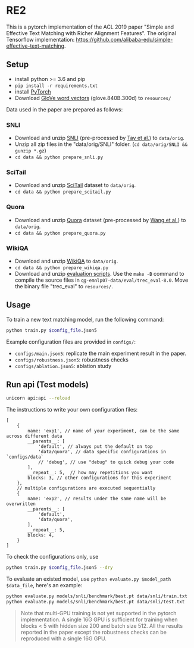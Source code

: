 # RE2

This is a pytorch implementation of the ACL 2019 paper "Simple and Effective Text Matching with Richer Alignment Features". The original Tensorflow implementation: https://github.com/alibaba-edu/simple-effective-text-matching.



## Setup

- install python >= 3.6 and pip
- `pip install -r requirements.txt`
- install [PyTorch](https://pytorch.org)
- Download [GloVe word vectors](https://nlp.stanford.edu/projects/glove/) (glove.840B.300d) to `resources/`

Data used in the paper are prepared as follows:

### SNLI

- Download and unzip [SNLI](https://www.dropbox.com/s/0r82spk628ksz70/SNLI.zip?dl=0) 
(pre-processed by [Tay et al.](https://github.com/vanzytay/EMNLP2018_NLI)) to `data/orig`. 
- Unzip all zip files in the "data/orig/SNLI" folder. (`cd data/orig/SNLI && gunzip *.gz`)
- `cd data && python prepare_snli.py` 

### SciTail

- Download and unzip [SciTail](http://data.allenai.org.s3.amazonaws.com/downloads/SciTailV1.1.zip) 
dataset to `data/orig`.
- `cd data && python prepare_scitail.py`

### Quora

- Download and unzip [Quora](https://drive.google.com/file/d/0B0PlTAo--BnaQWlsZl9FZ3l1c28/view?usp=sharing)
dataset (pre-processed by [Wang et al.](https://github.com/zhiguowang/BiMPM)) to `data/orig`.
- `cd data && python prepare_quora.py`

### WikiQA

- Download and unzip [WikiQA](https://www.microsoft.com/en-us/download/details.aspx?id=52419)
to `data/orig`.
- `cd data && python prepare_wikiqa.py`
- Download and unzip [evaluation scripts](http://cs.stanford.edu/people/mengqiu/data/qg-emnlp07-data.tgz). 
Use the `make -B` command to compile the source files in `qg-emnlp07-data/eval/trec_eval-8.0`.
Move the binary file "trec_eval" to `resources/`.

## Usage

To train a new text matching model, run the following command: 

```bash
python train.py $config_file.json5
```

Example configuration files are provided in `configs/`:

- `configs/main.json5`: replicate the main experiment result in the paper.
- `configs/robustness.json5`: robustness checks
- `configs/ablation.json5`: ablation study

## Run api (Test models)

```bash
unicorn api:api --reload
```



The instructions to write your own configuration files:

```json5
[
    {
        name: 'exp1', // name of your experiment, can be the same across different data
        __parents__: [
            'default', // always put the default on top
            'data/quora', // data specific configurations in `configs/data`
            // 'debug', // use "debug" to quick debug your code  
        ],
        __repeat__: 5,  // how may repetitions you want
        blocks: 3, // other configurations for this experiment 
    },
    // multiple configurations are executed sequentially
    {
        name: 'exp2', // results under the same name will be overwritten
        __parents__: [
            'default', 
            'data/quora',
        ],
        __repeat__: 5,  
        blocks: 4, 
    }
]
```

To check the configurations only, use

```bash
python train.py $config_file.json5 --dry
```

To evaluate an existed model, use `python evaluate.py $model_path $data_file`, here's an example:

```bash
python evaluate.py models/snli/benchmark/best.pt data/snli/train.txt 
python evaluate.py models/snli/benchmark/best.pt data/snli/test.txt 
```

> Note that multi-GPU training is not yet supported in the pytorch implementation. A single 16G GPU is sufficient for training when blocks < 5 with hidden size 200 and batch size 512. All the results reported in the paper except the robustness checks can be reproduced with a single 16G GPU.

